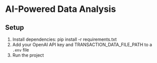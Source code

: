 # AI-Powered Data Analysis

## Setup
1. Install dependencies: pip install -r requirements.txt
2. Add your OpenAI API key and TRANSACTION_DATA_FILE_PATH to a `.env` file
3. Run the project

